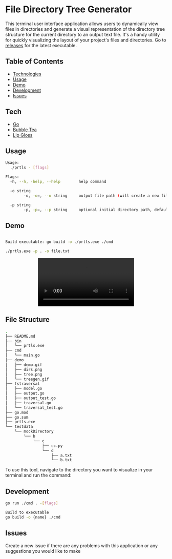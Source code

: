# File Directory Tree Generator

This terminal user interface application allows users to dynamically view files in directories and generate a visual representation of the directory tree structure for the current directory to an output text file. It's a handy utility for quickly visualizing the layout of your project's files and directories. Go to [releases](https://github.com/BvChung/prtls/releases) for the latest executable.

## Table of Contents
- [Technologies](#tech)
- [Usage](#usage)
- [Demo](#demo)
- [Development](#dev)
- [Issues](#issues)

## Tech <a name="tech"></a>
- [Go](https://go.dev/)
- [Bubble Tea](https://github.com/charmbracelet/bubbletea)
- [Lip Gloss](https://github.com/charmbracelet/lipgloss)

## Usage <a name="usage"></a>
```bash
Usage:
  ./prtls - [flags]

Flags:
  -h, --h, -help, --help        help command

  -o string
        -o, -o=, --o string     output file path (will create a new file as long as the path is valid)

  -p string
        -p, -p=, --p string     optional initial directory path, defaults to current directory (default ".")
```

## Demo <a name="demo"></a>
```bash

Build executable: go build -o ./prtls.exe ./cmd

./prtls.exe -p . -o file.txt
```
<div align="center">
  <video src="https://github.com/BvChung/prtls/assets/88690065/8acd1402-fc12-4f58-9091-dfb03df87062"></video>
</div>

## File Structure

```bash
.                            
├── README.md                
├── bin                      
│   └── prtls.exe            
├── cmd                      
│   └── main.go              
├── demo                     
│   ├── demo.gif             
│   ├── dirs.png             
│   ├── tree.png             
│   └── treegen.gif          
├── fstraversal              
│   ├── model.go             
│   ├── output.go            
│   ├── output_test.go       
│   ├── traversal.go         
│   └── traversal_test.go    
├── go.mod                   
├── go.sum                                   
├── prtls.exe                
└── testdata                 
    └── mockDirectory        
        └── b                
            └── c            
                ├── cc.py    
                └── d        
                    ├── a.txt
                    └── b.txt
```

To use this tool, navigate to the directory you want to visualize in your terminal and run the command:

## Development <a name="dev"></a>
```bash
go run ./cmd . -[flags]

Build to executable
go build -o {name} ./cmd
```

## Issues  <a name="issues"></a>
Create a new issue if there are any problems with this application or any suggestions you would like to make
